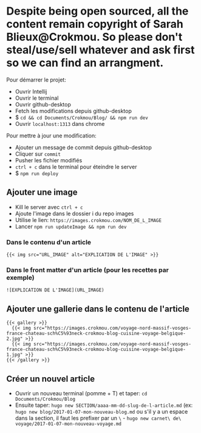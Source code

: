# Despite being open sourced, all the content remain copyright of Sarah Blieux@Crokmou. So please don't steal/use/sell whatever and ask first so we can find an arrangment.


Pour démarrer le projet:
- Ouvrir Intellij
- Ouvrir le terminal
- Ouvrir github-desktop
- Fetch les modifications depuis github-desktop
- $ `cd && cd Documents/Crokmou/Blog/ && npm run dev`
- Ouvrir `localhost:1313` dans chrome

Pour mettre à jour une modification:
- Ajouter un message de commit depuis github-desktop
- Cliquer sur `commit`
- Pusher les fichier modifiés
- `ctrl + c` dans le terminal pour éteindre le server
- $ `npm run deploy`

## Ajouter une image
- Kill le server avec `ctrl + c`
- Ajoute l'image dans le dossier i du repo images
- Utilise le lien: `https://images.crokmou.com/NOM_DE_L_IMAGE`
- Lancer `npm run updateImage && npm run dev`

### Dans le contenu d'un article
 `{{< img src="URL_IMAGE" alt="EXPLICATION DE L'IMAGE" >}}`
### Dans le front matter d'un article (pour les recettes par exemple)
`![EXPLICATION DE L'IMAGE](URL_IMAGE)`

## Ajouter une gallerie dans le contenu de l'article

```
{{< gallery >}}
  {{< img src="https://images.crokmou.com/voyage-nord-massif-vosges-france-chateau-sch%C5%93neck-crokmou-blog-cuisine-voyage-belgique-2.jpg" >}}
  {{< img src="https://images.crokmou.com/voyage-nord-massif-vosges-france-chateau-sch%C5%93neck-crokmou-blog-cuisine-voyage-belgique-1.jpg" >}}
{{< /gallery >}}
```

## Créer un nouvel article

- Ouvrir un nouveau terminal (pomme + T) et taper: `cd Documents/Crokmou/Blog`
- Ensuite taper: `hugo new SECTION/aaaa-mm-dd-slug-de-l-article.md` (ex: `hugo new blog/2017-01-07-mon-nouveau-blog.md` ou s'il  y a un espace dans la section, il faut les prefixer par un `\` - `hugo new carnet\ de\ voyage/2017-01-07-mon-nouveau-voyage.md`
